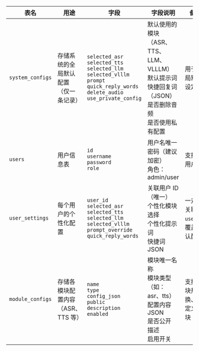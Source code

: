 | 表名               | 用途                   | 字段                                                                                                                                                  | 字段说明                                                                     | 备注                   |
| ---------------- | -------------------- | --------------------------------------------------------------------------------------------------------------------------------------------------- | ------------------------------------------------------------------------ | -------------------- |
| `system_configs` | 存储系统的全局默认配置（仅一条记录）   | `selected_asr`<br>`selected_tts`<br>`selected_llm`<br>`selected_vlllm`<br>`prompt`<br>`quick_reply_words`<br>`delete_audio`<br>`use_private_config` | 默认使用的模块（ASR、TTS、LLM、VLLLM）<br>默认提示词<br>快捷回复词（JSON）<br>是否删除音频<br>是否使用私有配置 | 用于全局默认设定             |
| `users`          | 用户信息表                | `id`<br>`username`<br>`password`<br>`role`                                                                                                          | 用户名唯一<br>密码（建议加密）<br>角色：admin/user                                       | 支持多用户                |
| `user_settings`  | 每个用户的个性化配置           | `user_id`<br>`selected_asr`<br>`selected_tts`<br>`selected_llm`<br>`selected_vlllm`<br>`prompt_override`<br>`quick_reply_words`                     | 关联用户 ID（唯一）<br>个性化模块选择<br>个性化提示词<br>快捷词 JSON                             | 一对一关联 `users`，覆盖默认配置 |
| `module_configs` | 存储各模块配置内容（ASR、TTS 等） | `name`<br>`type`<br>`config_json`<br>`public`<br>`description`<br>`enabled`                                                                         | 模块唯一名称<br>模块类型（如：asr、tts）<br>配置内容 JSON<br>是否公开<br>描述<br>启用开关             | 支持模块热切换、自定义模块        |
